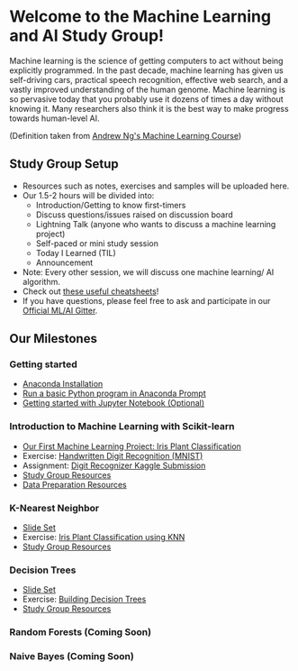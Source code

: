 # Welcome to the Machine Learning and AI Study Group!
Machine learning is the science of getting computers to act without being explicitly programmed. In the past decade, machine learning has given us self-driving cars, practical speech recognition, effective web search, and a vastly improved understanding of the human genome. Machine learning is so pervasive today that you probably use it dozens of times a day without knowing it. Many researchers also think it is the best way to make progress towards human-level AI.

(Definition taken from [Andrew Ng's Machine Learning Course](https://www.coursera.org/learn/machine-learning))

## Study Group Setup
* Resources such as notes, exercises and samples will be uploaded here.
* Our 1.5-2 hours will be divided into:
    - Introduction/Getting to know first-timers 
    - Discuss questions/issues raised on discussion board 
    - Lightning Talk (anyone who wants to discuss a machine learning project) 
    - Self-paced or mini study session
    - Today I Learned (TIL)
    - Announcement
* Note: Every other session, we will discuss one machine learning/ AI algorithm.
* Check out [these useful cheatsheets](https://gitlab.com/wwcodemanila/WWCodeManila-ML.AI/tree/master/cheatsheets)! 
* If you have questions, please feel free to ask and participate in our [Official ML/AI Gitter](https://gitter.im/WWCodeManila/Machine-Learning-AI). 

## Our Milestones
### Getting started 
- [Anaconda Installation](https://www.continuum.io/downloads) 
- [Run a basic Python program in Anaconda Prompt](https://github.com/wwcodemanila/WWCodeManila-ML.AI/blob/master/tutorials/installation_guide.md)
- [Getting started with Jupyter Notebook (Optional)](https://www.datacamp.com/community/tutorials/tutorial-jupyter-notebook#gs.opKmdO0)

### Introduction to Machine Learning with Scikit-learn 
- [Our First Machine Learning Project: Iris Plant Classification](https://github.com/wwcodemanila/WWCodeManila-ML.AI/blob/master/tutorials/Intro-to-Machine-Learning.ipynb)
- Exercise: [Handwritten Digit Recognition (MNIST)](https://github.com/wwcodemanila/WWCodeManila-ML.AI/blob/master/exercises/mnist_exercise.ipynb)
- Assignment: [Digit Recognizer Kaggle Submission](https://github.com/wwcodemanila/WWCodeManila-ML.AI/blob/master/tutorials/kaggle_submission.md)
- [Study Group Resources](https://github.com/wwcodemanila/WWCodeManila-ML.AI/blob/master/tutorials/study_group_resources.md#introduction-to-machine-learning-with-scikit-learn)
- [Data Preparation Resources](https://github.com/wwcodemanila/WWCodeManila-ML.AI/blob/master/tutorials/data_prep.md)

### K-Nearest Neighbor
- [Slide Set](https://github.com/wwcodemanila/WWCodeManila-ML.AI/blob/master/slides/(Slide%20Set%202)%20K-Nearest%20Neighbor.pdf)
- Exercise: [Iris Plant Classification using KNN](https://github.com/wwcodemanila/WWCodeManila-ML.AI/blob/master/exercises/iris_knn_exercise.ipynb)
- [Study Group Resources](https://github.com/wwcodemanila/WWCodeManila-ML.AI/blob/master/tutorials/study_group_resources.md#k-nearest-neighbor)

### Decision Trees
- [Slide Set](https://github.com/wwcodemanila/WWCodeManila-ML.AI/blob/master/slides/(Slide%20Set%205)%20Decision%20Trees.pdf)
- Exercise: [Building Decision Trees](https://github.com/wwcodemanila/WWCodeManila-ML.AI/blob/master/exercises/decision_trees_exercise.ipynb)
- [Study Group Resources](https://github.com/wwcodemanila/WWCodeManila-ML.AI/blob/master/tutorials/study_group_resources.md#decision-trees)

### Random Forests (Coming Soon)

### Naive Bayes (Coming Soon)

